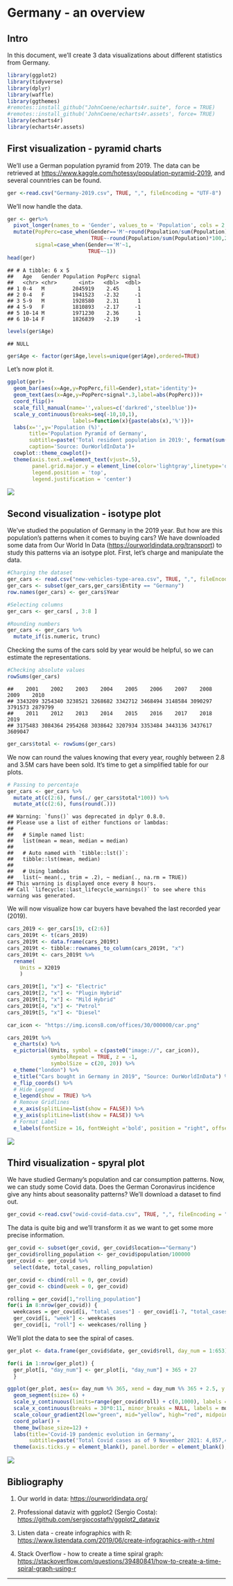 Germany - an overview
================


## Intro

In this document, we’ll create 3 data visualizations about different statistics from Germany.

``` r
library(ggplot2)
library(tidyverse)
library(dplyr)
library(waffle)
library(ggthemes)
#remotes::install_github("JohnCoene/echarts4r.suite", force = TRUE)
#remotes::install_github('JohnCoene/echarts4r.assets', force= TRUE)
library(echarts4r)
library(echarts4r.assets)
```

## First visualization - pyramid charts

We’ll use a German population pyramid from 2019. The data can be
retrieved at <https://www.kaggle.com/hotessy/population-pyramid-2019>,
and several counntries can be found.

``` r
ger <-read.csv("Germany-2019.csv", TRUE, ",", fileEncoding = "UTF-8")
```

We’ll now handle the data.

``` r
ger <- ger%>%
  pivot_longer(names_to = 'Gender', values_to = 'Population', cols = 2:3) %>%
  mutate(PopPerc=case_when(Gender=='M'~round(Population/sum(Population)*100,2),
                           TRUE~-round(Population/sum(Population)*100,2)),
         signal=case_when(Gender=='M'~1,
                          TRUE~-1))
head(ger)
```

    ## # A tibble: 6 x 5
    ##   Age   Gender Population PopPerc signal
    ##   <chr> <chr>       <int>   <dbl>  <dbl>
    ## 1 0-4   M         2045919    2.45      1
    ## 2 0-4   F         1941523   -2.32     -1
    ## 3 5-9   M         1928580    2.31      1
    ## 4 5-9   F         1810893   -2.17     -1
    ## 5 10-14 M         1971230    2.36      1
    ## 6 10-14 F         1826839   -2.19     -1

``` r
levels(ger$Age)
```

    ## NULL

``` r
ger$Age <- factor(ger$Age,levels=unique(ger$Age),ordered=TRUE)
```

Let’s now plot it.

``` r
ggplot(ger)+
  geom_bar(aes(x=Age,y=PopPerc,fill=Gender),stat='identity')+
  geom_text(aes(x=Age,y=PopPerc+signal*.3,label=abs(PopPerc)))+
  coord_flip()+
  scale_fill_manual(name='',values=c('darkred','steelblue'))+
  scale_y_continuous(breaks=seq(-10,10,1),
                     labels=function(x){paste(abs(x),'%')})+
  labs(x='',y='Population (%)',
       title='Population Pyramid of Germany',
       subtitle=paste('Total resident population in 2019:', format(sum(ger$Population),big.mark=',')),
       caption='Source: OurWorldInData')+
  cowplot::theme_cowplot()+
  theme(axis.text.x=element_text(vjust=.5),
        panel.grid.major.y = element_line(color='lightgray',linetype='dashed'),
        legend.position = 'top',
        legend.justification = 'center')
```

![](images/figure-gfm/unnamed-chunk-5-1.png)<!-- -->

## Second visualization - isotype plot

We’ve studied the population of Germany in the 2019 year. But how are
this population’s patterns when it comes to buying cars? We have
downloaded some data from Our World In Data
(<https://ourworldindata.org/transport>) to study this patterns via an
isotype plot. First, let’s charge and manipulate the data.

``` r
#Charging the dataset
ger_cars <- read.csv("new-vehicles-type-area.csv", TRUE, ",", fileEncoding = "UTF-8")
ger_cars <- subset(ger_cars,ger_cars$Entity == "Germany")
row.names(ger_cars) <- ger_cars$Year

#Selecting columns
ger_cars <- ger_cars[ , 3:8 ]

#Rounding numbers
ger_cars <- ger_cars %>% 
  mutate_if(is.numeric, trunc)
```

Checking the sums of the cars sold by year would be helpful, so we can
estimate the representations.

``` r
#Checking absolute values
rowSums(ger_cars)
```

    ##    2001    2002    2003    2004    2005    2006    2007    2008    2009    2010 
    ## 3343209 3254340 3238521 3268682 3342712 3468494 3148584 3090297 3791573 2879799 
    ##    2011    2012    2013    2014    2015    2016    2017    2018    2019 
    ## 3175483 3084364 2954268 3038642 3207934 3353484 3443136 3437617 3609047

``` r
ger_cars$total <- rowSums(ger_cars)
```

We now can round the values knowing that every year, roughly between 2.8
and 3.5M cars have been sold. It’s time to get a simplified table for
our plots.

``` r
# Passing to percentaje
ger_cars <- ger_cars %>%
  mutate_at(c(2:6), funs(./ ger_cars$total*100)) %>%
  mutate_at(c(2:6), funs(round(.)))
```

    ## Warning: `funs()` was deprecated in dplyr 0.8.0.
    ## Please use a list of either functions or lambdas: 
    ## 
    ##   # Simple named list: 
    ##   list(mean = mean, median = median)
    ## 
    ##   # Auto named with `tibble::lst()`: 
    ##   tibble::lst(mean, median)
    ## 
    ##   # Using lambdas
    ##   list(~ mean(., trim = .2), ~ median(., na.rm = TRUE))
    ## This warning is displayed once every 8 hours.
    ## Call `lifecycle::last_lifecycle_warnings()` to see where this warning was generated.

We will now visualize how car buyers have bevahed the last recorded year
(2019).

``` r
cars_2019 <- ger_cars[19, c(2:6)]
cars_2019t <- t(cars_2019)
cars_2019t <- data.frame(cars_2019t)
cars_2019t <- tibble::rownames_to_column(cars_2019t, "x")
cars_2019t <- cars_2019t %>% 
  rename(
    Units = X2019
    )

cars_2019t[1, "x"] <- "Electric"
cars_2019t[2, "x"] <- "Plugin Hybrid"
cars_2019t[3, "x"] <- "Mild Hybrid"
cars_2019t[4, "x"] <- "Petrol"
cars_2019t[5, "x"] <- "Diesel"

car_icon <- "https://img.icons8.com/offices/30/000000/car.png"

cars_2019t %>% 
  e_charts(x) %>% 
  e_pictorial(Units, symbol = c(paste0("image://", car_icon)), 
              symbolRepeat = TRUE, z = -1,
              symbolSize = c(20, 20)) %>% 
  e_theme("london") %>%
  e_title("Cars bought in Germany in 2019", "Source: OurWorldInData") %>% 
  e_flip_coords() %>%
  # Hide Legend
  e_legend(show = TRUE) %>%
  # Remove Gridlines
  e_x_axis(splitLine=list(show = FALSE)) %>%
  e_y_axis(splitLine=list(show = FALSE)) %>%
  # Format Label
  e_labels(fontSize = 16, fontWeight ='bold', position = "right", offset=c(10, 0))
```

![](images/figure-gfm/cars.PNG)<!-- -->

## Third visualization - spyral plot

We have studied Germany’s population and car consumption patterns. Now,
we can study some Covid data. Does the German Coronavirus incidence give
any hints about seasonality patterns? We’ll download a dataset to find
out.

``` r
ger_covid <-read.csv("owid-covid-data.csv", TRUE, ",", fileEncoding = "UTF-8")
```

The data is quite big and we’ll transform it as we want to get some more
precise information.

``` r
ger_covid <- subset(ger_covid, ger_covid$location=="Germany")
ger_covid$rolling_population <- ger_covid$population/100000
ger_covid <- ger_covid %>%
  select(date, total_cases, rolling_population)

ger_covid <- cbind(roll = 0, ger_covid)
ger_covid <- cbind(week = 0, ger_covid)

rolling = ger_covid[1,"rolling_population"]
for(i in 8:nrow(ger_covid)) {       
  weekcases = ger_covid[i, "total_cases"] - ger_covid[i-7, "total_cases"]
  ger_covid[i, "week"] <- weekcases
  ger_covid[i, "roll"] <- weekcases/rolling }
```

We’ll plot the data to see the spiral of cases.

``` r
ger_plot <- data.frame(ger_covid$date, ger_covid$roll, day_num = 1:653)

for(i in 1:nrow(ger_plot)) {       
  ger_plot[i, "day_num"] <- ger_plot[i, "day_num"] + 365 + 27
  }

ggplot(ger_plot, aes(x= day_num %% 365, xend = day_num %% 365 + 2.5, y = day_num, yend = day_num, colour=ger_covid.roll)) + 
  geom_segment(size= 6) + 
  scale_y_continuous(limits=range(ger_covid$roll) + c(0,1000), labels = NULL) +
  scale_x_continuous(breaks = 30*0:11, minor_breaks = NULL, labels = month.abb) +
  scale_colour_gradient2(low="green", mid="yellow", high="red", midpoint=20) +
  coord_polar() + 
  theme_bw(base_size=12) + 
  labs(title='Covid-19 pandemic evolution in Germany',
       subtitle=paste('Total Covid cases as of 9 November 2021: 4,857,463', caption='(Source: OurWorldInData)'), x= NULL,y= NULL, color="7 day rolling average (cases per 100,000 residents)") +
  theme(axis.ticks.y = element_blank(), panel.border = element_blank(), plot.title = element_text(face="bold", size=18), panel.grid.minor.x=element_line(colour="grey60", size=10000))
```

![](images/figure-gfm/unnamed-chunk-12-1.png)<!-- -->

## Bibliography

1.  Our world in data: <https://ourworldindata.org/>

2.  Professional dataviz with ggplot2 (Sergio Costa):
    <https://github.com/sergiocostafh/ggplot2_dataviz>

3.  Listen data - create infographics with R:
    <https://www.listendata.com/2019/06/create-infographics-with-r.html>

4.  Stack Overflow - how to create a time spiral graph:
    <https://stackoverflow.com/questions/39480841/how-to-create-a-time-spiral-graph-using-r>

------------------------------------------------------------------------
